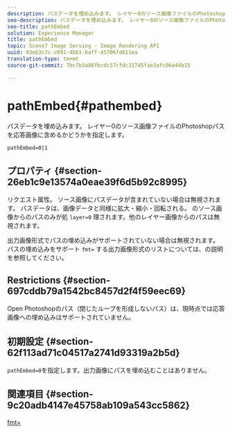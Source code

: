```yaml
---
description: パスデータを埋め込みます。 レイヤー0のソース画像ファイルのPhotoshopパスを応答画像に含めるかどうかを指定します。
seo-description: パスデータを埋め込みます。 レイヤー0のソース画像ファイルのPhotoshopパスを応答画像に含めるかどうかを指定します。
seo-title: pathEmbed
solution: Experience Manager
title: pathEmbed
topic: Scene7 Image Serving - Image Rendering API
uuid: 93e63c7c-c091-4bb1-baff-45706fd611ea
translation-type: tm+mt
source-git-commit: 7bc7b3a86fbcdc57cfdc31745fae3afc06e44b15

---
```



# pathEmbed{#pathembed}

パスデータを埋め込みます。 レイヤー0のソース画像ファイルのPhotoshopパスを応答画像に含めるかどうかを指定します。

`pathEmbed=0|1`

## プロパティ {#section-26eb1c9e13574a0eae39f6d5b92c8995}

リクエスト属性。 ソース画像にパスデータが含まれていない場合は無視されます。 パスデータは、画像データと同様に拡大・縮小・回転される。 のソース画像からのパスのみが処 `layer=0` 理されます。他のレイヤー画像からのパスは無視されます。

出力画像形式でパスの埋め込みがサポートされていない場合は無視されます。 パスの埋め込みをサポート `fmt=` する出力画像形式のリストについては、の説明を参照してください。

## Restrictions {#section-697cddb79a1542bc8457d2f4f59eec69}

Open Photoshopのパス（閉じたループを形成しないパス）は、現時点では応答画像への埋め込みはサポートされていません。

## 初期設定 {#section-62f113ad71c04517a2741d93319a2b5d}

`pathEmbed=0`を指定します。出力画像にパスを埋め込むことはありません。

## 関連項目 {#section-9c20adb4147e45758ab109a543cc5862}

[fmt=](../../../../../is-api/http-ref/image-serving-api-ref/c-http-protocol-reference/c-command-reference/r-is-http-fmt.md#reference-cdf10043423b45ba9fe15157fb3ae37a)
